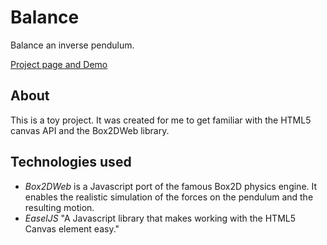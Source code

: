Balance
=======

Balance an inverse pendulum.

[Project page and Demo](http://olivierdeckers.github.io/balance/)

About
-----
This is a toy project. It was created for me to get familiar with the HTML5 canvas API and the Box2DWeb library.

Technologies used
-----------------

* *Box2DWeb* is a Javascript port of the famous Box2D physics engine. It enables the realistic simulation of the forces on the pendulum and the resulting motion.
* *EaselJS* "A Javascript library that makes working with the HTML5 Canvas element easy."



